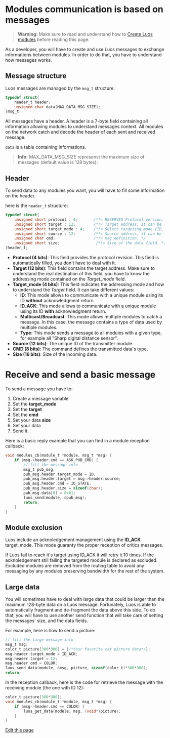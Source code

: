 
# Modules communication is based on messages
> **Warning:** Make sure to read and understand how to [Create Luos modules](/_pages/low/modules/create-project.md) before reading this page.

As a developer, you will have to create and use Luos messages to exchange informations between modules. In order to do that, you have to understand how messages works.

## Message structure

Luos messages are managed by the `msg_t` structure:

```C
typedef struct{
    header_t header;
    unsigned char data[MAX_DATA_MSG_SIZE];
}msg_t;
```

All messages have a header. A header is a 7-byte field containing all information allowing modules to understand messages context. All modules on the network catch and decode the header of each sent and received message.

`data` is a table containing informations.

> **Info:** MAX_DATA_MSG_SIZE represenst the maximum size of messages (default value is 128 bytes);

## Header
To send data to any modules you want, you will have to fill some information on the header.

here is the `header_t` structure:
```C
typedef struct{
    unsigned short protocol : 4;       /*!< RESERVED Protocol version. */
    unsigned short target : 12;        /*!< Target address, it can be (ID, Multicast/Broadcast, Type). */
    unsigned short target_mode : 4;    /*!< Select targeting mode (ID, ID+ACK, Multicast/Broadcast, Type). */
    unsigned short source : 12;        /*!< Source address, it can be (ID, Multicast/Broadcast, Type). */
    unsigned char cmd;                 /*!< msg definition. */
    unsigned short size;                /*!< Size of the data field. */
}header_t;
```

- **Protocol (4 bits)**: This field provides the protocol revision. This field is automatically filled, you don't have to deal with it.
- **Target (12 bits)**: This field contains the target address. Make sure to understand the real destination of this field, you have to know the addressing mode contained on the *Target_mode* field.
- **Target_mode (4 bits)**: This field indicates the addressing mode and how to understand the *Target* field. It can take different values:
  - **ID**: This mode allows to communicate with a unique module using its ID **without** acknowledgment return.
  - **ID_ACK**: This mode allows to communicate with a unique module using its ID **with** acknowledgment return.
  - **Multicast/Broadcast**: This mode allows multiple modules to catch a message. In this case, the message contains a type of data used by multiple modules.
  - **Type**: This mode sends a message to all modules with a given type, for example all "Sharp digital distance sensor".
- **Source (12 bits)**: The unique ID of the transmitter module.
- **CMD (8 bits)**: The command defines the transmitted data's type.
- **Size (16 bits)**: Size of the incoming data.

# Receive and send a basic message
To send a message you have to:
 1) Create a message variable
 2) Set the **target_mode**
 3) Set the **target**
 4) Set the **cmd**
 5) Set your data **size**
 6) Set your data
 7) Send it.

Here is a basic reply example that you can find in a module reception callback:
```c
void modules_cb(module_t *module, msg_t *msg) {
    if (msg->header.cmd == ASK_PUB_CMD) {
        // fill the message info
        msg_t pub_msg;
        pub_msg.header.target_mode = ID;
        pub_msg.header.target = msg->header.source;
        pub_msg.header.cmd = IO_STATE;
        pub_msg.header.size = sizeof(char);
        pub_msg.data[0] = 0x01;
        luos_send(module, &pub_msg);
        return;
    }
}
```

## Module exclusion
Luos include an acknoledgement management using the **ID_ACK** target_mode. This mode guaranty the proper reception of critics messages.

If Luos fail to reach it's target using ID_ACK it will retry it 10 times. If the acknoledgement still failing the targeted module is declared as excluded. Excluded modules are removed from the routing table to avoid any messaging by any modules preserving bandwidth for the rest of the system.

## Large data
You will sometimes have to deal with large data that could be larger than the maximum 128-byte data on a Luos message. Fortunately, Luos is able to automatically fragment and de-fragment the data above this side. To do that, you will have to use another send function that will take care of setting the messages' size, and the data fields.

For example, here is how to send a picture:
```c
// fill the large message info
msg_t msg;
color_t picture[300*300] = {/*Your favorite cat picture data*/};
msg.header.target_mode = ID_ACK;
msg.header.target = 12;
msg.header.cmd = COLOR;
luos_send_data(module, &msg, picture, sizeof(color_t)*300*300);
return;
```

In the reception callback, here is the code for retrieve the message with the receiving module (the one with ID 12):
```c
color_t picture[300*300];
void modules_cb(module_t *module, msg_t *msg) {
    if (msg->header.cmd == COLOR) {
        luos_get_data(module, msg, (void*)picture);
    }
}
```


<div class="cust_edit_page"><a href="https://{{gh_path}}/_pages/low/modules/msg-handling.md">Edit this page</a></div>
